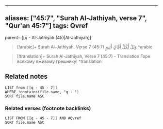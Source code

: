 
---
aliases: ["45:7", "Surah Al-Jathiyah, verse 7", "Qur'an 45:7"]
tags: Qvref
---

parent:: [[q - Al-Jathiyah (45)|Al-Jathiyah]]

> [!arabic]+ Surah Al-Jathiyah, Verse 7 (45:7)
> <span class="quran-arabic">وَيْلٌ لِّكُلِّ أَفَّاكٍ أَثِيمٍ</span>
^arabic

> [!translation]+ Surah Al-Jathiyah, Verse 7 (45:7) - Translation
> Горе всякому лживому грешнику!
^translation



## Related notes
```dataview
LIST from [[q - 45 - 7]]
WHERE !contains(file.name, "q - ")
SORT file.name ASC
```

### Related verses (footnote backlinks)
```dataview
LIST FROM [[q - 45 - 7]] AND #Qvref
SORT file.name ASC
```

